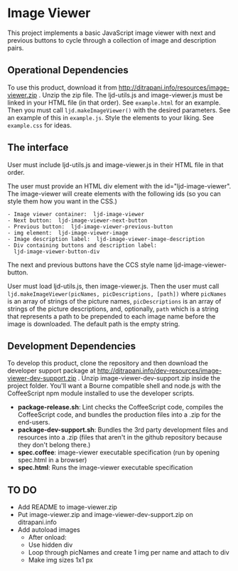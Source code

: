 Image Viewer
========================================================================

This project implements a basic JavaScript image viewer with next and
previous buttons to cycle through a collection of image and description
pairs.


Operational Dependencies
------------------------------------------------------------------------

To use this product, download it from
http://ditrapani.info/resources/image-viewer.zip .
Unzip the zip file.  The ljd-utils.js and image-viewer.js must be linked
in your HTML file (in that order).  See `example.html` for an example.
Then you must call `ljd.makeImageViewer()` with the desired parameters.
See an example of this in `example.js`.  Style the elements to your
liking.  See `example.css` for ideas.


The interface
------------------------------------------------------------------------

User must include ljd-utils.js and image-viewer.js in their HTML file in
that order.

The user must provide an HTML div element with the id="ljd-image-viewer".  The image-viewer will create elements with the following ids (so you can style them how you want in the CSS.)

    - Image viewer container:  ljd-image-viewer
    - Next button:  ljd-image-viewer-next-button
    - Previous button:  ljd-image-viewer-previous-button
    - img element:  ljd-image-viewer-image
    - Image description label:  ljd-image-viewer-image-description
    - Div containing buttons and description label:
      ljd-image-viewer-button-div

The next and previous buttons have the CCS style name
ljd-image-viewer-button.

User must load ljd-utils.js, then image-viewer.js.  Then the user must call `ljd.makeImageViewer(picNames, picDescriptions, [path])` where `picNames` is an array of strings of the picture names, `picDescriptions` is an array of strings of the picture descriptions, and, optionally, `path` which is a string that represents a path to be prepended to each image name before the image is downloaded.  The default path is the empty string.


Development Dependencies
------------------------------------------------------------------------

To develop this product, clone the repository and then download the developer support package at
http://ditrapani.info/dev-resources/image-viewer-dev-support.zip .
Unzip image-viewer-dev-support.zip inside the project folder.
You'll want a Bourne compatible shell and node.js with the CoffeeScript
npm module installed to use the developer scripts.

- **package-release.sh**: Lint checks the CoffeeScript code, compiles
  the CoffeeScript code, and bundles the production files into a .zip
  for the end-users.
- **package-dev-support.sh**: Bundles the 3rd party development files
  and resources into a .zip (files that aren't in the github repository
  because they don't belong there.)
- **spec.coffee**: image-viewer executable specification
  (run by opening spec.html in a browser)
- **spec.html**: Runs the image-viewer executable specification


TO DO
------

- Add README to image-viewer.zip
- Put image-viewer.zip and image-viewer-dev-support.zip on
  ditrapani.info
- Add autoload images
    * After onload:
    * Use hidden div
    * Loop through picNames and create 1 img per name and attach to div
    * Make img sizes 1x1 px

